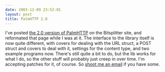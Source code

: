 ```yaml
---
date: 2003-12-09 23:52:01
layout: post
title: PalmHTTP 2.0
---
```


I've posted [the 2.0 version of PalmHTTP](http://www.bitsplitter.net/PalmHTTP/) on the Bitsplitter site, and reformated that page while I was at it. The interface to the library itself is now quite different, with covers for dealing with the URL struct, a POST struct and covers to deal with it, settings for the content type, and two example programs now. There's still quite a bit to do, but the lib works for what I do, so the other stuff will probably just creep in over time. I'm accepting patches for it, of course. So [shoot me an email](mailto:miker@bitsplitter.net) if you have some.
